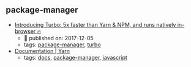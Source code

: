 package-manager 
---
* [Introducing Turbo: 5x faster than Yarn & NPM, and runs natively in-browser 🔥](https://medium.com/@ericsimons/introducing-turbo-5x-faster-than-yarn-npm-and-runs-natively-in-browser-cc2c39715403)
    * :calendar: published on: 2017-12-05
    * tags: [package-manager](../tags/package-manager.md), [turbo](../tags/turbo.md)
* [Documentation | Yarn](https://yarnpkg.com/en/docs)
    * tags: [docs](../tags/docs.md), [package-manager](../tags/package-manager.md), [javascript](../tags/javascript.md)
